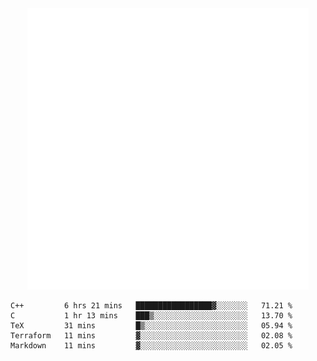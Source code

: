 <div align="center">
    <a href="https://konst.fish">
        <img src="https://raw.githubusercontent.com/konstfish/konstfish/master/fish.svg" alt="Logo" width="450"/>
    </a>
</div>

<!--START_SECTION:waka-->
```text
C++         6 hrs 21 mins   █████████████████▓░░░░░░░   71.21 % 
C           1 hr 13 mins    ███▒░░░░░░░░░░░░░░░░░░░░░   13.70 % 
TeX         31 mins         █▒░░░░░░░░░░░░░░░░░░░░░░░   05.94 % 
Terraform   11 mins         ▓░░░░░░░░░░░░░░░░░░░░░░░░   02.08 % 
Markdown    11 mins         ▓░░░░░░░░░░░░░░░░░░░░░░░░   02.05 % 
```
<!--END_SECTION:waka-->
